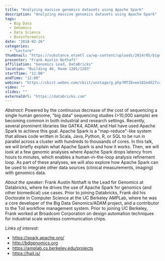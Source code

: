 ```yaml
---
title: "Analyzing massive genomics datasets using Apache Spark"
description: "Analyzing massive genomics datasets using Apache Spark"
tags: 
  - Big Data
  - Genomics
  - Data Science
  - Bioinformatics
date: "2018-02-26"
categories:
  - "Lecture"
thumbnail: "https://substance.etsmtl.ca/wp-content/uploads/2014/05/bigdata-header.jpg"
presenter: "Frank Austin Nothaft"
affiliation: "Genomics Lead, DataBricks"
location: "Building 40, Room 1201/1203"
startTime: "11:00"
endTime: "12:00"
webinar: "https://cbiit.webex.com/cbiit/onstage/g.php?MTID=ee102ed627ccfd1cf4fe248020ff8dd66"
video: ""
slides: ""
externalUrl: "https://databricks.com"
---
```


*Abstract:* Powered by the continuous decrease of the cost of
sequencing a single human genome, "big data" sequencing studies
(>10,000 sample) are becoming common in both industrial and research
settings. Recently, several prominent libraries like GATK4, ADAM, and
Hail have used Apache Spark to achieve this goal. Apache Spark is a
"map-reduce"-like system that allows code written in Scala, Java,
Python, R, or SQL to be run in parallel across a cluster with hundreds
to thousands of cores. In this talk, we will briefly explain what
Apache Spark is and how it works. Then, we will look at a few genomic
analyses where Apache Spark drops latency from hours to minutes, which
enables a human-in-the-loop analysis refinement loop. As part of these
analyses, we will also explore how Apache Spark can be used to
integrate other data sources (clinical measurements, imaging) with
genomics data.

*About the speaker:* Frank Austin Nothaft is the Lead for Genomics at
Databricks, where he drives the use of Apache Spark for genomics (and
other biomedical) use cases. Prior to joining Databricks, Frank did
his Doctorate in Computer Science at the UC Berkeley AMPLab, where he
was a core developer of the Big Data Genomics/ADAM project, and a
contributor to the Toil workflow management system. Prior to joining
UC Berkeley, Frank worked at Broadcom Corporation on design automation
techniques for industrial scale wireless communication chips.

*Links of interest:*

- https://spark.apache.org/
- http://bdgenomics.org
- https://amplab.cs.berkeley.edu/projects
- https://hail.is/

